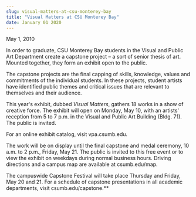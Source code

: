 ```yaml
---
slug: visual-matters-at-csu-monterey-bay
title: "Visual Matters at CSU Monterey Bay"
date: January 01 2020
---
```


<p>May 1, 2010
</p><p>In order to graduate, CSU Monterey Bay students in the Visual and Public Art Department create a capstone project – a sort of senior thesis of art. Mounted together, they form an exhibit open to the public.
</p><p>The capstone projects are the final capping of skills, knowledge, values and commitments of the individual students. In these projects, student artists have identified public themes and critical issues that are relevant to themselves and their audience.
</p><p>This year's exhibit, dubbed <em>Visual Matters</em>, gathers 18 works in a show of creative force. The exhibit will open on Monday, May 10, with an artists' reception from 5 to 7 p.m. in the Visual and Public Art Building (Bldg. 71). The public is invited.
</p><p>For an online exhibit catalog, visit vpa.csumb.edu.
</p><p>The work will be on display until the final capstone and medal ceremony, 10 a.m. to 2 p.m., Friday, May 21. The public is invited to this free event or to view the exhibit on weekdays during normal business hours. Driving directions and a campus map are available at csumb.edu/map.
</p><p>The campuswide Capstone Festival will take place Thursday and Friday, May 20 and 21. For a schedule of capstone presentations in all academic departments, visit csumb.edu/capstone.**
</p><p> 
</p>
